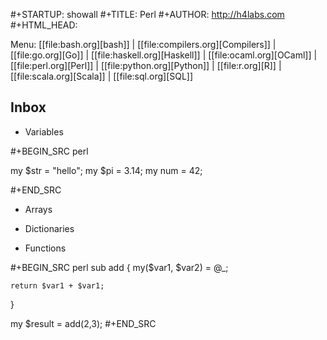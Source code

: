 #+STARTUP: showall
#+TITLE: Perl
#+AUTHOR: http://h4labs.com
#+HTML_HEAD: <link rel="stylesheet" type="text/css" href="/resources/css/myorg.css" />

Menu: [[file:bash.org][bash]] | [[file:compilers.org][Compilers]] | [[file:go.org][Go]] | [[file:haskell.org][Haskell]] | [[file:ocaml.org][OCaml]] | [[file:perl.org][Perl]] | [[file:python.org][Python]] | [[file:r.org][R]] | [[file:scala.org][Scala]] | [[file:sql.org][SQL]]

## Inbox

* Variables

#+BEGIN_SRC perl

my $str = "hello";
my $pi = 3.14;
my num = 42;

#+END_SRC

* Arrays

* Dictionaries


* Functions

#+BEGIN_SRC perl
sub add {
	my($var1, $var2) = @_;

	return $var1 + $var1;
}

my $result = add(2,3);
#+END_SRC
